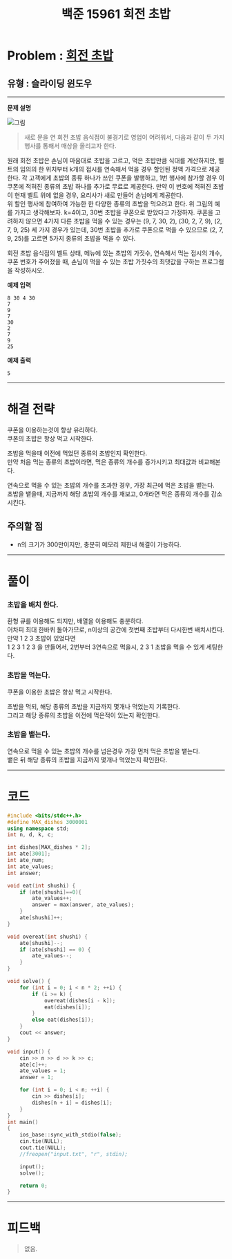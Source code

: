 ﻿---
title: 백준 15961 회전 초밥
categories:
- PS

tags:
- baekjoon
- PS
- Problem Solve
- KOI
- Sliding Window
---

<!-- 문제 번호 -->

# Problem : [회전 초밥](boj.kr/15961)
## 유형 : 슬라이딩 윈도우

---


**문제 설명**

![그림](https://upload.acmicpc.net/f29f0bd9-6114-4543-aa72-797208dc9cdd/-/preview/)
> 새로 문을 연 회전 초밥 음식점이 불경기로 영업이 어려워서, 다음과 같이 두 가지 행사를 통해서 매상을 올리고자 한다.

원래 회전 초밥은 손님이 마음대로 초밥을  고르고, 먹은 초밥만큼 식대를 계산하지만, 벨트의 임의의 한 위치부터 k개의 접시를 연속해서 먹을 경우 할인된 정액 가격으로 제공한다. 
각 고객에게 초밥의 종류 하나가 쓰인 쿠폰을 발행하고, 1번 행사에 참가할 경우 이 쿠폰에 적혀진 종류의 초밥 하나를 추가로 무료로 제공한다. 만약 이 번호에 적혀진 초밥이 현재 벨트 위에 없을 경우, 요리사가 새로 만들어 손님에게 제공한다.  
위 할인 행사에 참여하여 가능한 한 다양한 종류의 초밥을 먹으려고 한다. 위 그림의 예를 가지고 생각해보자. k=4이고, 30번 초밥을 쿠폰으로 받았다고 가정하자. 쿠폰을 고려하지 않으면 4가지 다른 초밥을 먹을 수 있는 경우는 (9, 7, 30, 2), (30, 2, 7, 9), (2, 7, 9, 25) 세 가지 경우가 있는데, 30번 초밥을 추가로 쿠폰으로 먹을 수 있으므로 (2, 7, 9, 25)를 고르면 5가지 종류의 초밥을 먹을 수 있다. 

회전 초밥 음식점의 벨트 상태, 메뉴에 있는 초밥의 가짓수, 연속해서 먹는 접시의 개수, 쿠폰 번호가 주어졌을 때, 손님이 먹을 수 있는 초밥 가짓수의 최댓값을 구하는 프로그램을 작성하시오. 



**예제 입력**

```
8 30 4 30
7
9
7
30
2
7
9
25
```

**예제 출력**

```
5
```

---


# 해결 전략

> 
쿠폰을 이용하는것이 항상 유리하다.  
쿠폰의 초밥은 항상 먹고 시작한다.
>
초밥을 먹을때 이전에 먹었던 종류의 초밥인지 확인한다.  
만약 처음 먹는 종류의 초밥이라면, 먹은 종류의 개수를 증가시키고 최대값과 비교해본다.
>
연속으로 먹을 수 있는 초밥의 개수를 초과한 경우, 가장 최근에 먹은 초밥을 뱉는다.  
초밥을 뱉을때, 지금까지 해당 초밥의 개수를 재보고, 0개라면 먹은 종류의 개수를 감소시킨다.





## 주의할 점

* n의 크기가 300만이지만, 충분히 메모리 제한내 해결이 가능하다.


---



# 풀이

### 초밥을 배치 한다.
환형 큐를 이용해도 되지만, 배열을 이용해도 충분하다.  
어차피 최대 한바퀴 돌아가므로, n이상의 공간에 첫번째 초밥부터 다시한번 배치시킨다.  
만약 1 2 3 초밥이 있었다면  
1 2 3 1 2 3 을 만들어서, 2번부터 3연속으로 먹을시, 2 3 1 초밥을 먹을 수 있게 세팅한다.  



### 초밥을 먹는다.
쿠폰을 이용한 초밥은 항상 먹고 시작한다.  
 
초밥을 먹되, 해당 종류의 초밥을 지금까지 몇개나 먹었는지 기록한다.  
그리고 해당 종류의 초밥을 이전에 먹은적이 있는지 확인한다.



### 초밥을 뱉는다.
연속으로 먹을 수 있는 초밥의 개수를 넘은경우 가장 먼저 먹은 초밥을 뱉는다.  
뱉은 뒤 해당 종류의 초밥을 지금까지 몇개나 먹었는지 확인한다.  

---

# 코드

```c++
#include <bits/stdc++.h>
#define MAX_dishes 3000001
using namespace std;
int n, d, k, c;

int dishes[MAX_dishes * 2];
int ate[3001];
int ate_num;
int ate_values;
int answer;

void eat(int shushi) {
	if (ate[shushi]==0){
		ate_values++;
		answer = max(answer, ate_values);
	}
	ate[shushi]++;
}

void overeat(int shushi) {
	ate[shushi]--;
	if (ate[shushi] == 0) {
		ate_values--;
	}
}

void solve() {
	for (int i = 0; i < n * 2; ++i) {
		if (i >= k) {
			overeat(dishes[i - k]);
			eat(dishes[i]);
		}
		else eat(dishes[i]);
	}
	cout << answer;
}

void input() {
	cin >> n >> d >> k >> c;
	ate[c]++;
	ate_values = 1;
	answer = 1;

	for (int i = 0; i < n; ++i) {
		cin >> dishes[i];
		dishes[n + i] = dishes[i];
	}
}
int main()
{
	ios_base::sync_with_stdio(false);
	cin.tie(NULL);
	cout.tie(NULL);
    //freopen("input.txt", "r", stdin);

	input();
	solve();

	return 0;
}
```


---


# 피드백

> 없음.

